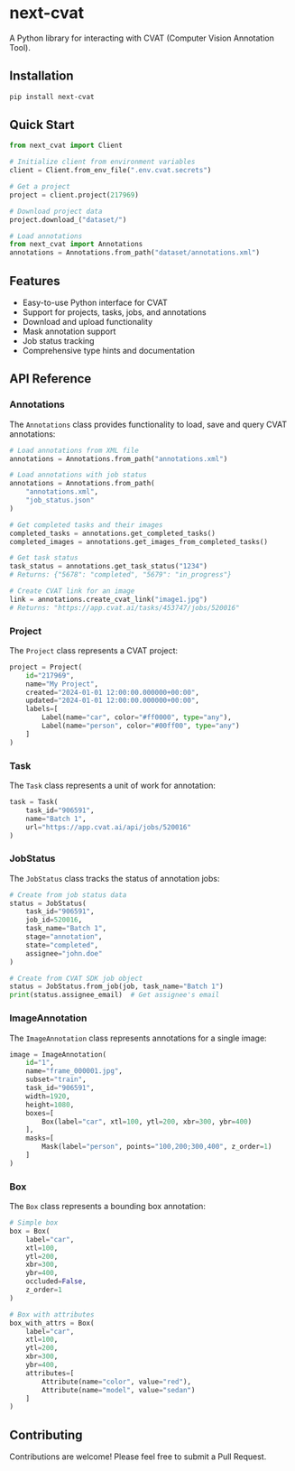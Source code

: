 # next-cvat

A Python library for interacting with CVAT (Computer Vision Annotation Tool).

## Installation

```bash
pip install next-cvat
```

## Quick Start

```python
from next_cvat import Client

# Initialize client from environment variables
client = Client.from_env_file(".env.cvat.secrets")

# Get a project
project = client.project(217969)

# Download project data
project.download_("dataset/")

# Load annotations
from next_cvat import Annotations
annotations = Annotations.from_path("dataset/annotations.xml")
```

## Features

- Easy-to-use Python interface for CVAT
- Support for projects, tasks, jobs, and annotations
- Download and upload functionality
- Mask annotation support
- Job status tracking
- Comprehensive type hints and documentation

## API Reference

### Annotations

The `Annotations` class provides functionality to load, save and query CVAT annotations:

```python
# Load annotations from XML file
annotations = Annotations.from_path("annotations.xml")

# Load annotations with job status
annotations = Annotations.from_path(
    "annotations.xml",
    "job_status.json"
)

# Get completed tasks and their images
completed_tasks = annotations.get_completed_tasks()
completed_images = annotations.get_images_from_completed_tasks()

# Get task status
task_status = annotations.get_task_status("1234")
# Returns: {"5678": "completed", "5679": "in_progress"}

# Create CVAT link for an image
link = annotations.create_cvat_link("image1.jpg")
# Returns: "https://app.cvat.ai/tasks/453747/jobs/520016"
```

### Project

The `Project` class represents a CVAT project:

```python
project = Project(
    id="217969",
    name="My Project",
    created="2024-01-01 12:00:00.000000+00:00",
    updated="2024-01-01 12:00:00.000000+00:00",
    labels=[
        Label(name="car", color="#ff0000", type="any"),
        Label(name="person", color="#00ff00", type="any")
    ]
)
```

### Task

The `Task` class represents a unit of work for annotation:

```python
task = Task(
    task_id="906591",
    name="Batch 1",
    url="https://app.cvat.ai/api/jobs/520016"
)
```

### JobStatus

The `JobStatus` class tracks the status of annotation jobs:

```python
# Create from job status data
status = JobStatus(
    task_id="906591",
    job_id=520016,
    task_name="Batch 1",
    stage="annotation",
    state="completed",
    assignee="john.doe"
)

# Create from CVAT SDK job object
status = JobStatus.from_job(job, task_name="Batch 1")
print(status.assignee_email)  # Get assignee's email
```

### ImageAnnotation

The `ImageAnnotation` class represents annotations for a single image:

```python
image = ImageAnnotation(
    id="1",
    name="frame_000001.jpg",
    subset="train",
    task_id="906591",
    width=1920,
    height=1080,
    boxes=[
        Box(label="car", xtl=100, ytl=200, xbr=300, ybr=400)
    ],
    masks=[
        Mask(label="person", points="100,200;300,400", z_order=1)
    ]
)
```

### Box

The `Box` class represents a bounding box annotation:

```python
# Simple box
box = Box(
    label="car",
    xtl=100,
    ytl=200,
    xbr=300,
    ybr=400,
    occluded=False,
    z_order=1
)

# Box with attributes
box_with_attrs = Box(
    label="car",
    xtl=100,
    ytl=200,
    xbr=300,
    ybr=400,
    attributes=[
        Attribute(name="color", value="red"),
        Attribute(name="model", value="sedan")
    ]
)
```

## Contributing

Contributions are welcome! Please feel free to submit a Pull Request.
